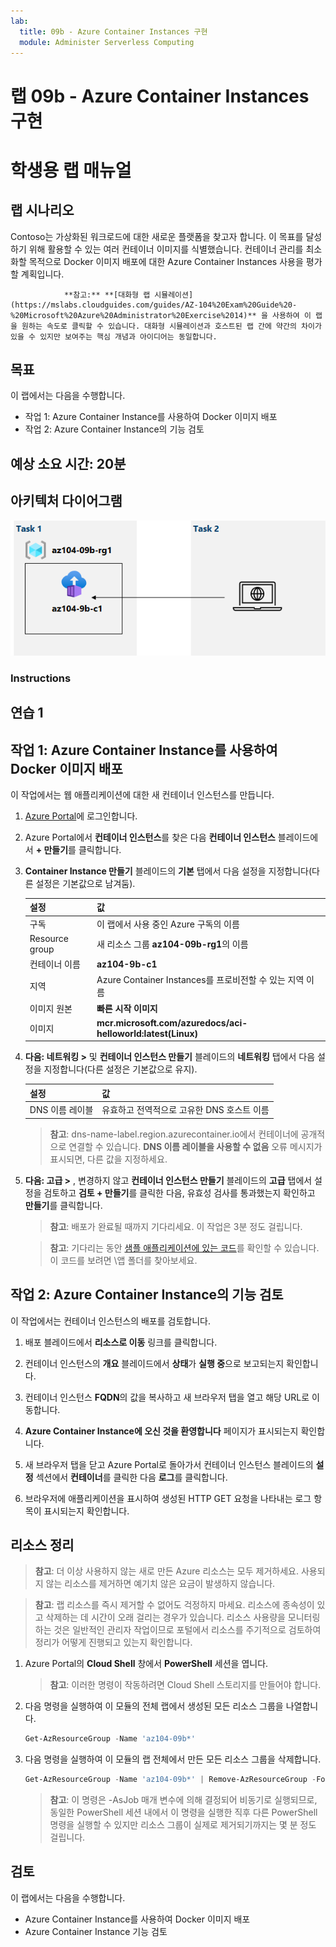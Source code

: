 ```yaml
---
lab:
  title: 09b - Azure Container Instances 구현
  module: Administer Serverless Computing
---
```


# 랩 09b - Azure Container Instances 구현
# 학생용 랩 매뉴얼

## 랩 시나리오

Contoso는 가상화된 워크로드에 대한 새로운 플랫폼을 찾고자 합니다. 이 목표를 달성하기 위해 활용할 수 있는 여러 컨테이너 이미지를 식별했습니다. 컨테이너 관리를 최소화할 목적으로 Docker 이미지 배포에 대한 Azure Container Instances 사용을 평가할 계획입니다.

                **참고:** **[대화형 랩 시뮬레이션](https://mslabs.cloudguides.com/guides/AZ-104%20Exam%20Guide%20-%20Microsoft%20Azure%20Administrator%20Exercise%2014)** 을 사용하여 이 랩을 원하는 속도로 클릭할 수 있습니다. 대화형 시뮬레이션과 호스트된 랩 간에 약간의 차이가 있을 수 있지만 보여주는 핵심 개념과 아이디어는 동일합니다. 

## 목표

이 랩에서는 다음을 수행합니다.

- 작업 1: Azure Container Instance를 사용하여 Docker 이미지 배포
- 작업 2: Azure Container Instance의 기능 검토

## 예상 소요 시간: 20분

## 아키텍처 다이어그램

![이미지](../media/lab09b.png)

### Instructions

## 연습 1

## 작업 1: Azure Container Instance를 사용하여 Docker 이미지 배포

이 작업에서는 웹 애플리케이션에 대한 새 컨테이너 인스턴스를 만듭니다.

1. [Azure Portal](https://portal.azure.com)에 로그인합니다.

1. Azure Portal에서 **컨테이너 인스턴스**를 찾은 다음 **컨테이너 인스턴스** 블레이드에서 **+ 만들기**를 클릭합니다.

1. **Container Instance 만들기** 블레이드의 **기본** 탭에서 다음 설정을 지정합니다(다른 설정은 기본값으로 남겨둠).

    | 설정 | 값 |
    | ---- | ---- |
    | 구독 | 이 랩에서 사용 중인 Azure 구독의 이름 |
    | Resource group | 새 리소스 그룹 **az104-09b-rg1**의 이름 |
    | 컨테이너 이름 | **az104-9b-c1** |
    | 지역 | Azure Container Instances를 프로비전할 수 있는 지역 이름 |
    | 이미지 원본 | **빠른 시작 이미지** |
    | 이미지 | **mcr.microsoft.com/azuredocs/aci-helloworld:latest(Linux)** |

1. **다음: 네트워킹 >** 및 **컨테이너 인스턴스 만들기** 블레이드의 **네트워킹** 탭에서 다음 설정을 지정합니다(다른 설정은 기본값으로 유지).

    | 설정 | 값 |
    | --- | --- |
    | DNS 이름 레이블 | 유효하고 전역적으로 고유한 DNS 호스트 이름 |

    >**참고**: dns-name-label.region.azurecontainer.io에서 컨테이너에 공개적으로 연결할 수 있습니다. **DNS 이름 레이블을 사용할 수 없음** 오류 메시지가 표시되면, 다른 값을 지정하세요.

1. **다음: 고급 >** , 변경하지 않고 **컨테이너 인스턴스 만들기** 블레이드의 **고급** 탭에서 설정을 검토하고 **검토 + 만들기**를 클릭한 다음, 유효성 검사를 통과했는지 확인하고 **만들기**를 클릭합니다.

    >**참고**: 배포가 완료될 때까지 기다리세요. 이 작업은 3분 정도 걸립니다.

    >**참고**: 기다리는 동안 [샘플 애플리케이션에 있는 코드](https://github.com/Azure-Samples/aci-helloworld)를 확인할 수 있습니다. 이 코드를 보려면 \\앱 폴더를 찾아보세요.

## 작업 2: Azure Container Instance의 기능 검토

이 작업에서는 컨테이너 인스턴스의 배포를 검토합니다.

1. 배포 블레이드에서 **리소스로 이동** 링크를 클릭합니다.

1. 컨테이너 인스턴스의 **개요** 블레이드에서 **상태**가 **실행 중**으로 보고되는지 확인합니다.

1. 컨테이너 인스턴스 **FQDN**의 값을 복사하고 새 브라우저 탭을 열고 해당 URL로 이동합니다.

1. **Azure Container Instance에 오신 것을 환영합니다** 페이지가 표시되는지 확인합니다.

1. 새 브라우저 탭을 닫고 Azure Portal로 돌아가서 컨테이너 인스턴스 블레이드의 **설정** 섹션에서 **컨테이너**를 클릭한 다음 **로그**를 클릭합니다.

1. 브라우저에 애플리케이션을 표시하여 생성된 HTTP GET 요청을 나타내는 로그 항목이 표시되는지 확인합니다.

## 리소스 정리

>**참고**: 더 이상 사용하지 않는 새로 만든 Azure 리소스는 모두 제거하세요. 사용되지 않는 리소스를 제거하면 예기치 않은 요금이 발생하지 않습니다.

>**참고**:  랩 리소스를 즉시 제거할 수 없어도 걱정하지 마세요. 리소스에 종속성이 있고 삭제하는 데 시간이 오래 걸리는 경우가 있습니다. 리소스 사용량을 모니터링하는 것은 일반적인 관리자 작업이므로 포털에서 리소스를 주기적으로 검토하여 정리가 어떻게 진행되고 있는지 확인합니다. 

1. Azure Portal의 **Cloud Shell** 창에서 **PowerShell** 세션을 엽니다.

    >**참고**: 이러한 명령이 작동하려면 Cloud Shell 스토리지를 만들어야 합니다. 

1. 다음 명령을 실행하여 이 모듈의 전체 랩에서 생성된 모든 리소스 그룹을 나열합니다.

   ```powershell
   Get-AzResourceGroup -Name 'az104-09b*'
   ```

1. 다음 명령을 실행하여 이 모듈의 랩 전체에서 만든 모든 리소스 그룹을 삭제합니다.

   ```powershell
   Get-AzResourceGroup -Name 'az104-09b*' | Remove-AzResourceGroup -Force -AsJob
   ```

    >**참고**: 이 명령은 -AsJob 매개 변수에 의해 결정되어 비동기로 실행되므로, 동일한 PowerShell 세션 내에서 이 명령을 실행한 직후 다른 PowerShell 명령을 실행할 수 있지만 리소스 그룹이 실제로 제거되기까지는 몇 분 정도 걸립니다.

## 검토

이 랩에서는 다음을 수행합니다.

- Azure Container Instance를 사용하여 Docker 이미지 배포
- Azure Container Instance 기능 검토
